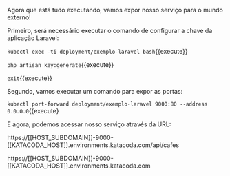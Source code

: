 Agora que está tudo executando, vamos expor nosso serviço para o mundo externo!

Primeiro, será necessário executar o comando de configurar a chave da aplicação Laravel:

`kubectl exec -ti deployment/exemplo-laravel bash`{{execute}}

`php artisan key:generate`{{execute}}

`exit`{{execute}}



Segundo, vamos executar um comando para expor as portas:

`kubectl port-forward deployment/exemplo-laravel 9000:80 --address 0.0.0.0`{{execute}

E agora, podemos acessar nosso serviço através da URL:



https://[[HOST_SUBDOMAIN]]-9000-[[KATACODA_HOST]].environments.katacoda.com/api/cafes

https://[[HOST_SUBDOMAIN]]-9000-[[KATACODA_HOST]].environments.katacoda.com

